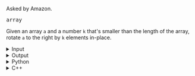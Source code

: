 Asked by Amazon.

<kbd>array</kbd>

Given an array `a` and a number `k` that's smaller than the length of the array, rotate `a` to the right by `k` elements in-place.

<details>
  <summary>Input</summary>
  
  ```
  a = [2, 3, 1, 6, 4, 8]
  k = 2
  ```
</details>

<details>
  <summary>Output</summary>
  
  ```
  4 8 2 3 1 6
  ```
</details>

<details>
  <summary>Python</summary>
  
```python
a = [2, 3, 1, 6, 4, 8]

k = 2 

k = len(a) - k # comment this line to rotate left

while (k > 0):
    for i in range(len(a)-1):
        a[i], a[i+1] = a[i+1], a[i]
    k -= 1
    
print(*a, sep=' ')
```
</details>

<details>
  <summary>C++</summary>

```cpp
#include <iostream>
#include <vector>
#include <algorithm>
using namespace std;

int main() {
    vector<int> a = {2, 3, 1, 6, 4, 8};

    int k = 2;
    
    k = a.size() - k; // comment this line to rotate left
    
    while (k--) {
        for (int i=0; i < a.size()-1; i++) {
            swap(a[i], a[i+1]);
        }
    } 
    for (int i : a) {
        cout << i << " ";
    }
}
```
</details>
